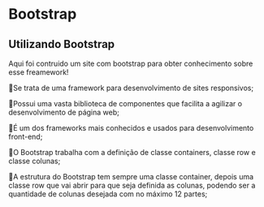 # Bootstrap <br/>
## Utilizando Bootstrap

Aqui foi contruido um site com bootstrap para obter conhecimento sobre esse freamework!

🔵Se trata de uma framework para desenvolvimento de sites responsivos;

🔵Possui uma vasta biblioteca de componentes que facilita a agilizar o desenvolvimento de página web;

🔵É um dos frameworks mais conhecidos e usados para desenvolvimento front-end;

🔵O Bootstrap trabalha com a definição de classe containers, classe row e  classe colunas;

🔵A estrutura do Bootstrap tem sempre uma classe container, depois uma classe row que vai abrir para 
 que seja definida as colunas, podendo ser a quantidade de colunas desejada com no máximo 12 partes;



